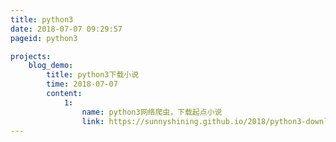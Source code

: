 ```yaml
---
title: python3
date: 2018-07-07 09:29:57
pageid: python3

projects:
    blog_demo:
        title: python3下载小说
        time: 2018-07-07
        content: 
            1:
                name: python3网络爬虫，下载起点小说
                link: https://sunnyshining.github.io/2018/python3-download-noval
---
```

